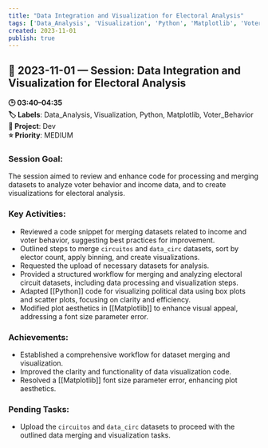 ```yaml
---
title: "Data Integration and Visualization for Electoral Analysis"
tags: ['Data_Analysis', 'Visualization', 'Python', 'Matplotlib', 'Voter_Behavior']
created: 2023-11-01
publish: true
---
```


## 📅 2023-11-01 — Session: Data Integration and Visualization for Electoral Analysis

**🕒 03:40–04:35**  
**🏷️ Labels**: Data_Analysis, Visualization, Python, Matplotlib, Voter_Behavior  
**📂 Project**: Dev  
**⭐ Priority**: MEDIUM  


### Session Goal:
The session aimed to review and enhance code for processing and merging datasets to analyze voter behavior and income data, and to create visualizations for electoral analysis.

### Key Activities:
- Reviewed a code snippet for merging datasets related to income and voter behavior, suggesting best practices for improvement.
- Outlined steps to merge `circuitos` and `data_circ` datasets, sort by elector count, apply binning, and create visualizations.
- Requested the upload of necessary datasets for analysis.
- Provided a structured workflow for merging and analyzing electoral circuit datasets, including data processing and visualization steps.
- Adapted [[Python]] code for visualizing political data using box plots and scatter plots, focusing on clarity and efficiency.
- Modified plot aesthetics in [[Matplotlib]] to enhance visual appeal, addressing a font size parameter error.

### Achievements:
- Established a comprehensive workflow for dataset merging and visualization.
- Improved the clarity and functionality of data visualization code.
- Resolved a [[Matplotlib]] font size parameter error, enhancing plot aesthetics.

### Pending Tasks:
- Upload the `circuitos` and `data_circ` datasets to proceed with the outlined data merging and visualization tasks.
